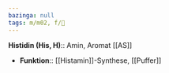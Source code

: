 ```yaml
---
bazinga: null
tags: m/m02, f/🧪
---
```

**Histidin (His, H)**:: Amin, Aromat [[AS]]
- **Funktion**:: [[Histamin]]-Synthese, [[Puffer]]